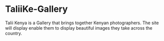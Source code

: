 ﻿# TaliiKe-Gallery
Talii Kenya is a Gallery that brings together Kenyan photographers.
The site will display enable them to display beautiful images they take across the country.
